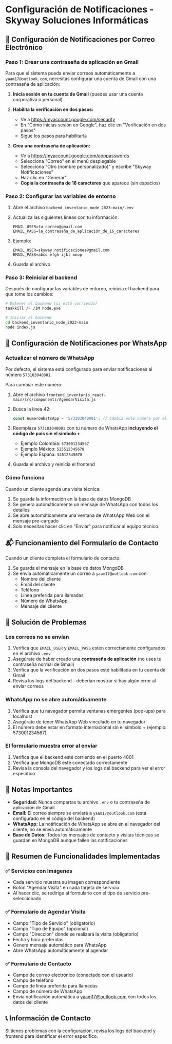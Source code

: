 # Configuración de Notificaciones - Skyway Soluciones Informáticas

## 📧 Configuración de Notificaciones por Correo Electrónico

### Paso 1: Crear una contraseña de aplicación en Gmail

Para que el sistema pueda enviar correos automáticamente a `yaam17@outlook.com`, necesitas configurar una cuenta de Gmail con una contraseña de aplicación:

1. **Inicia sesión en tu cuenta de Gmail** (puedes usar una cuenta corporativa o personal)

2. **Habilita la verificación en dos pasos:**
   - Ve a https://myaccount.google.com/security
   - En "Cómo inicias sesión en Google", haz clic en "Verificación en dos pasos"
   - Sigue los pasos para habilitarla

3. **Crea una contraseña de aplicación:**
   - Ve a https://myaccount.google.com/apppasswords
   - Selecciona "Correo" en el menú desplegable
   - Selecciona "Otro (nombre personalizado)" y escribe "Skyway Notificaciones"
   - Haz clic en "Generar"
   - **Copia la contraseña de 16 caracteres** que aparece (sin espacios)

### Paso 2: Configurar las variables de entorno

1. Abre el archivo `backend_inventario_node_2023-main/.env`

2. Actualiza las siguientes líneas con tu información:
   ```
   EMAIL_USER=tu_correo@gmail.com
   EMAIL_PASS=la_contraseña_de_aplicación_de_16_caracteres
   ```

3. Ejemplo:
   ```
   EMAIL_USER=skyway.notificaciones@gmail.com
   EMAIL_PASS=abcd efgh ijkl mnop
   ```

4. Guarda el archivo

### Paso 3: Reiniciar el backend

Después de configurar las variables de entorno, reinicia el backend para que tome los cambios:

```bash
# Detener el backend (si está corriendo)
taskkill /F /IM node.exe

# Iniciar el backend
cd backend_inventario_node_2023-main
node index.js
```

## 💬 Configuración de Notificaciones por WhatsApp

### Actualizar el número de WhatsApp

Por defecto, el sistema está configurado para enviar notificaciones al número `573103040001`.

Para cambiar este número:

1. Abre el archivo `frontend_inventario_react-main/src/components/AgendarVisita.js`

2. Busca la línea 42:
   ```javascript
   const numeroWhatsApp = '573103040001'; // Cambia este número por el tuyo
   ```

3. Reemplaza `573103040001` con tu número de WhatsApp **incluyendo el código de país sin el símbolo +**
   - Ejemplo Colombia: `573001234567`
   - Ejemplo México: `525512345678`
   - Ejemplo España: `34612345678`

4. Guarda el archivo y reinicia el frontend

### Cómo funciona

Cuando un cliente agenda una visita técnica:

1. Se guarda la información en la base de datos MongoDB
2. Se genera automáticamente un mensaje de WhatsApp con todos los detalles
3. Se abre automáticamente una ventana de WhatsApp Web con el mensaje pre-cargado
4. Solo necesitas hacer clic en "Enviar" para notificar al equipo técnico

## 📬 Funcionamiento del Formulario de Contacto

Cuando un cliente completa el formulario de contacto:

1. Se guarda el mensaje en la base de datos MongoDB
2. Se envía automáticamente un correo a `yaam17@outlook.com` con:
   - Nombre del cliente
   - Email del cliente
   - Teléfono
   - Línea preferida para llamadas
   - Número de WhatsApp
   - Mensaje del cliente

## 🔧 Solución de Problemas

### Los correos no se envían

1. Verifica que `EMAIL_USER` y `EMAIL_PASS` estén correctamente configurados en el archivo `.env`
2. Asegúrate de haber creado una **contraseña de aplicación** (no uses tu contraseña normal de Gmail)
3. Verifica que la verificación en dos pasos esté habilitada en tu cuenta de Gmail
4. Revisa los logs del backend - deberían mostrar si hay algún error al enviar correos

### WhatsApp no se abre automáticamente

1. Verifica que tu navegador permita ventanas emergentes (pop-ups) para localhost
2. Asegúrate de tener WhatsApp Web vinculado en tu navegador
3. El número debe estar en formato internacional sin el símbolo + (ejemplo: 573001234567)

### El formulario muestra error al enviar

1. Verifica que el backend esté corriendo en el puerto 4001
2. Verifica que MongoDB esté conectado correctamente
3. Revisa la consola del navegador y los logs del backend para ver el error específico

## 📝 Notas Importantes

- **Seguridad:** Nunca compartas tu archivo `.env` o tu contraseña de aplicación de Gmail
- **Email:** El correo siempre se enviará a `yaam17@outlook.com` (está configurado en el código del backend)
- **WhatsApp:** La notificación de WhatsApp se abre en el navegador del cliente, no se envía automáticamente
- **Base de Datos:** Todos los mensajes de contacto y visitas técnicas se guardan en MongoDB aunque fallen las notificaciones

## 🚀 Resumen de Funcionalidades Implementadas

### ✅ Servicios con Imágenes
- Cada servicio muestra su imagen correspondiente
- Botón "Agendar Visita" en cada tarjeta de servicio
- Al hacer clic, se redirige al formulario con el tipo de servicio pre-seleccionado

### ✅ Formulario de Agendar Visita
- Campo "Tipo de Servicio" (obligatorio)
- Campo "Tipo de Equipo" (opcional)
- Campo "Dirección" donde se realizará la visita (obligatorio)
- Fecha y hora preferidas
- Genera mensaje automático para WhatsApp
- Abre WhatsApp automáticamente al agendar

### ✅ Formulario de Contacto
- Campo de correo electrónico (conectado con el usuario)
- Campo de teléfono
- Campo de línea preferida para llamadas
- Campo de número de WhatsApp
- Envía notificación automática a yaam17@outlook.com con todos los datos del cliente

## 📞 Información de Contacto

Si tienes problemas con la configuración, revisa los logs del backend y frontend para identificar el error específico.










